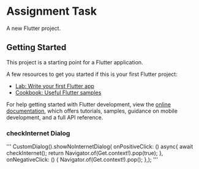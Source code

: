 # Assignment Task 

A new Flutter project.

## Getting Started

This project is a starting point for a Flutter application.

A few resources to get you started if this is your first Flutter project:

- [Lab: Write your first Flutter app](https://docs.flutter.dev/get-started/codelab)
- [Cookbook: Useful Flutter samples](https://docs.flutter.dev/cookbook)

For help getting started with Flutter development, view the
[online documentation](https://docs.flutter.dev/), which offers tutorials, samples, guidance on
mobile development, and a full API reference.

### checkInternet Dialog

'''
CustomDialog().showNoInternetDialog(
onPositiveClick: () async{ await checkInternet(); return Navigator.of(Get.context!).pop(true); },
onNegativeClick: () { Navigator.of(Get.context!).pop(); },);
'''